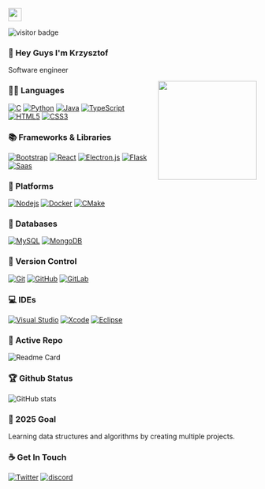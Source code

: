 <p align="left">
  <img src="https://user-images.githubusercontent.com/5679180/79618120-0daffb80-80be-11ea-819e-d2b0fa904d07.gif" width="27px">
</p>

![visitor badge](https://visitor-badge.imlete.cn/?id=github.luncer1.visitor-badge)

### 👋 Hey Guys I'm Krzysztof
Software engineer

<img align='right' src='https://user-images.githubusercontent.com/5713670/87202985-820dcb80-c2b6-11ea-9f56-7ec461c497c3.gif' width='200"'>

### 👨‍💻 Languages
[![C](https://img.shields.io/badge/C-00599C?style=for-the-badge&logo=c&logoColor=white)](https://github.com/luncer1)
[![Python](https://img.shields.io/badge/python-3670A0?style=for-the-badge&logo=python&logoColor=ffdd54)](https://github.com/luncer1)
[![Java](https://img.shields.io/badge/Java-ED8B00?style=for-the-badge&logo=openjdk&logoColor=white)](https://github.com/luncer1)
[![TypeScript](https://img.shields.io/badge/TypeScript-3178C6?style=for-the-badge&logo=typescript&logoColor=white)](https://github.com/luncer1)
[![HTML5](https://img.shields.io/badge/HTML5-E34F26?style=for-the-badge&logo=html5&logoColor=white)](https://github.com/luncer1)
[![CSS3](https://img.shields.io/badge/CSS3-1572B6?style=for-the-badge&logo=css3&logoColor=white)](https://github.com/luncer1)

### 📚 Frameworks & Libraries
[![Bootstrap](https://img.shields.io/badge/Bootstrap-563D7C?style=for-the-badge&logo=bootstrap&logoColor=white)](https://github.com/luncer1)
[![React](https://img.shields.io/badge/React-20232A?style=for-the-badge&logo=react&logoColor=61DAFB)](https://github.com/luncer1)
[![Electron.js](https://img.shields.io/badge/Electron-191970?style=for-the-badge&logo=Electron&logoColor=white)](https://github.com/luncer1)
[![Flask](https://img.shields.io/badge/flask-%23000.svg?style=for-the-badge&logo=flask&logoColor=white)](https://github.com/luncer1)
[![Saas](https://img.shields.io/badge/Sass-CC6699?style=for-the-badge&logo=sass&logoColor=white)](https://github.com/luncer1)
### 🧩 Platforms
[![Nodejs](https://img.shields.io/badge/Node.js-43853D?style=for-the-badge&logo=node.js&logoColor=white)](https://github.com/luncer1)
[![Docker](https://img.shields.io/badge/docker-%230db7ed.svg?style=for-the-badge&logo=docker&logoColor=white)](https://github.com/luncer1)
[![CMake](https://img.shields.io/badge/CMake-%23008FBA.svg?style=for-the-badge&logo=cmake&logoColor=white)](https://github.com/luncer1)
### 💾 Databases    
[![MySQL](https://img.shields.io/badge/mysql-4479A1.svg?style=for-the-badge&logo=mysql&logoColor=white)](https://github.com/luncer1)
[![MongoDB](https://img.shields.io/badge/MongoDB-%234ea94b.svg?style=for-the-badge&logo=mongodb&logoColor=white)](https://github.com/luncer1) 
### 🔖 Version Control
[![Git](https://img.shields.io/badge/git-%23F05033.svg?style=for-the-badge&logo=git&logoColor=white)](https://github.com/luncer1) 
[![GitHub](https://img.shields.io/badge/github-%23121011.svg?style=for-the-badge&logo=github&logoColor=white)](https://github.com/luncer1)
[![GitLab](https://img.shields.io/badge/gitlab-%23181717.svg?style=for-the-badge&logo=gitlab&logoColor=white)](https://gitlab.com/luncer1) 
### 💻 IDEs
[![Visual Studio](https://img.shields.io/badge/Visual%20Studio-5C2D91.svg?style=for-the-badge&logo=visual-studio&logoColor=white)](https://gitlab.com/luncer1)
[![Xcode](https://img.shields.io/badge/Xcode-007ACC?style=for-the-badge&logo=Xcode&logoColor=white)](https://gitlab.com/luncer1)
[![Eclipse](https://img.shields.io/badge/Eclipse-FE7A16.svg?style=for-the-badge&logo=Eclipse&logoColor=white)](https://gitlab.com/luncer1)

### 👀 Active Repo
![Readme Card](https://github-readme-stats.vercel.app/api/pin/?username=luncer1&repo=algorithm-visualizer)

### 🏆 Github Status
![GitHub stats](https://github-readme-stats.vercel.app/api?username=luncer1)


### 🔭 2025 Goal
Learning data structures and algorithms by creating multiple projects.



### ☕ Get In Touch
[![Twitter](https://img.shields.io/twitter/url/https/twitter.com/cloudposse.svg?style=social&label=Follow%20%40lunnncer)](https://x.com/lunnncer)
[![discord](https://img.shields.io/badge/contact-me-blue?logo=discord&logoColor=white)](https://discordapp.com/users/295864867863134209)

